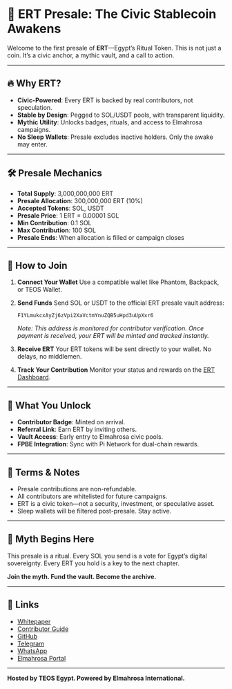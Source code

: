 # 🧿 ERT Presale: The Civic Stablecoin Awakens

Welcome to the first presale of **ERT**—Egypt’s Ritual Token. This is not just a coin. It’s a civic anchor, a mythic vault, and a call to action.

---

## 🔥 Why ERT?

- **Civic-Powered**: Every ERT is backed by real contributors, not speculation.
- **Stable by Design**: Pegged to SOL/USDT pools, with transparent liquidity.
- **Mythic Utility**: Unlocks badges, rituals, and access to Elmahrosa campaigns.
- **No Sleep Wallets**: Presale excludes inactive holders. Only the awake may enter.

---

## 🛠️ Presale Mechanics

- **Total Supply**: 3,000,000,000 ERT
- **Presale Allocation**: 300,000,000 ERT (10%)
- **Accepted Tokens**: SOL, USDT
- **Presale Price**: 1 ERT = 0.00001 SOL
- **Min Contribution**: 0.1 SOL
- **Max Contribution**: 100 SOL
- **Presale Ends**: When allocation is filled or campaign closes

---

## 🧰 How to Join

1.  **Connect Your Wallet**
    Use a compatible wallet like Phantom, Backpack, or TEOS Wallet.

2.  **Send Funds**
    Send SOL or USDT to the official ERT presale vault address:
    ```
    F1YLmukcxAyZj6zVpi2XaVctmYnuZQB5uHpd3uUpXxr6
    ```
    *Note: This address is monitored for contributor verification. Once payment is received, your ERT will be minted and tracked instantly.*

3.  **Receive ERT**
    Your ERT tokens will be sent directly to your wallet. No delays, no middlemen.

4.  **Track Your Contribution**
    Monitor your status and rewards on the [ERT Dashboard](#).

---

## 🧬 What You Unlock

- **Contributor Badge**: Minted on arrival.
- **Referral Link**: Earn ERT by inviting others.
- **Vault Access**: Early entry to Elmahrosa civic pools.
- **FPBE Integration**: Sync with Pi Network for dual-chain rewards.

---

## 📜 Terms & Notes

- Presale contributions are non-refundable.
- All contributors are whitelisted for future campaigns.
- ERT is a civic token—not a security, investment, or speculative asset.
- Sleep wallets will be filtered post-presale. Stay active.

---

## 🐬 Myth Begins Here

This presale is a ritual. Every SOL you send is a vote for Egypt’s digital sovereignty. Every ERT you hold is a key to the next chapter.

**Join the myth. Fund the vault. Become the archive.**

---

## 🔗 Links

- [Whitepaper](#)
- [Contributor Guide](#)
- [GitHub](https://github.com/Elmahrosa/ERT-LAUNCH)
- [Telegram](#)
- [WhatsApp](#)
- [Elmahrosa Portal](#)

---

**Hosted by TEOS Egypt. Powered by Elmahrosa International.**
